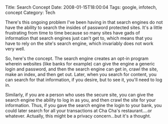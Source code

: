 Title: Search Concept
Date: 2008-01-15T18:00:04
Tags: google, infotech, concept
Category: Tech

There's this ongoing problem I've been having in that search engines do not have the ability to search the insides of password protected sites. It's a little frustrating from time to time because so many sites have gads of information that search engines just can't get to, which means that you have to rely on the site's search engine, which invariably does not work very well. 

So, here's the concept. The search engine creates an opt-in program wherein websites (like banks for example) can give the engine a generic login and password, and then the search engine can get in, crawl the site, make an index, and then get out. Later, when you search for content, you can search for that information, if you desire, but to see it, you'll need to log in.

Similarly, if you are a person who uses the secure site, you can give the search engine the ability to log in as you, and then crawl the site for your information. Thus, if you gave the search engine the login to your bank, you could later search for all your transactions at Cha Cha's restaurant....or whatever. Actually, this might be a privacy concern...but it's a thought.
